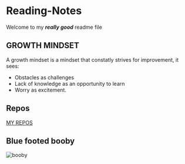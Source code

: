 # Reading-Notes
Welcome to my **_really good_** readme file

## GROWTH MINDSET

A growth mindset is a mindset that constatly strives for improvement, it sees:

- Obstacles as challenges
- Lack of knowledge as an opportunity to learn
- Worry as excitement.

## Repos

[MY REPOS](https://github.com/PatDownie?tab=repositories)

## Blue footed booby
![booby](https://www.aquaexpeditions.com/wp-content/uploads/2021/12/1.jpg)
